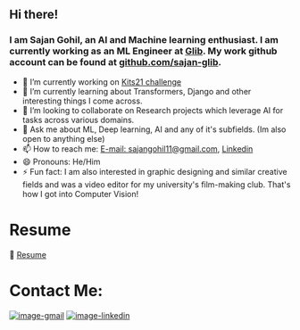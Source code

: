 ## Hi there!
### I am Sajan Gohil, an AI and Machine learning enthusiast. I am currently working as an ML Engineer at [Glib](https://glib.ai/). My work github account can be found at [github.com/sajan-glib](https://github.com/sajan-glib).

<!--
**srg9000/srg9000** is a ✨ _special_ ✨ repository because its `README.md` (this file) appears on your GitHub profile.

Here are some ideas to get you started:
-->

- 🔭 I’m currently working on [Kits21 challenge](https://kits21.kits-challenge.org/)
- 🌱 I’m currently learning about Transformers, Django and other interesting things I come across.
- 👯 I’m looking to collaborate on Research projects which leverage AI for tasks across various domains.
- 💬 Ask me about ML, Deep learning, AI and any of it's subfields. (Im also open to anything else)
- 📫 How to reach me: [E-mail: sajangohil11@gmail.com](mailto:sajangohil11@gmail.com), [Linkedin](https://www.linkedin.com/in/sajan-gohil)
- 😄 Pronouns: He/Him
- ⚡ Fun fact: I am also interested in graphic designing and similar creative fields and was a video editor for my university's film-making club. That's how I got into Computer Vision!

# Resume
📃 [Resume](https://drive.google.com/file/d/19mYAEMi-gXGtwn8AO5hRKQHBHPM7F741/view?usp=sharing)

# Contact Me:
[![image-gmail](https://img.shields.io/badge/Gmail-D14836?style=for-the-badge&logo=gmail&logoColor=white)](mailto:sajangohil11@gmail.com)
[![image-linkedin](https://img.shields.io/badge/LinkedIn-0077B5?style=for-the-badge&logo=linkedin&logoColor=white)](https://www.linkedin.com/in/sajan-gohil)
